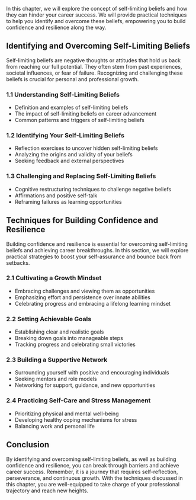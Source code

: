 
In this chapter, we will explore the concept of self-limiting beliefs and how they can hinder your career success. We will provide practical techniques to help you identify and overcome these beliefs, empowering you to build confidence and resilience along the way.

Identifying and Overcoming Self-Limiting Beliefs
-----------------------------------------------------------

Self-limiting beliefs are negative thoughts or attitudes that hold us back from reaching our full potential. They often stem from past experiences, societal influences, or fear of failure. Recognizing and challenging these beliefs is crucial for personal and professional growth.

### 1.1 Understanding Self-Limiting Beliefs

* Definition and examples of self-limiting beliefs
* The impact of self-limiting beliefs on career advancement
* Common patterns and triggers of self-limiting beliefs

### 1.2 Identifying Your Self-Limiting Beliefs

* Reflection exercises to uncover hidden self-limiting beliefs
* Analyzing the origins and validity of your beliefs
* Seeking feedback and external perspectives

### 1.3 Challenging and Replacing Self-Limiting Beliefs

* Cognitive restructuring techniques to challenge negative beliefs
* Affirmations and positive self-talk
* Reframing failures as learning opportunities

Techniques for Building Confidence and Resilience
------------------------------------------------------------

Building confidence and resilience is essential for overcoming self-limiting beliefs and achieving career breakthroughs. In this section, we will explore practical strategies to boost your self-assurance and bounce back from setbacks.

### 2.1 Cultivating a Growth Mindset

* Embracing challenges and viewing them as opportunities
* Emphasizing effort and persistence over innate abilities
* Celebrating progress and embracing a lifelong learning mindset

### 2.2 Setting Achievable Goals

* Establishing clear and realistic goals
* Breaking down goals into manageable steps
* Tracking progress and celebrating small victories

### 2.3 Building a Supportive Network

* Surrounding yourself with positive and encouraging individuals
* Seeking mentors and role models
* Networking for support, guidance, and new opportunities

### 2.4 Practicing Self-Care and Stress Management

* Prioritizing physical and mental well-being
* Developing healthy coping mechanisms for stress
* Balancing work and personal life

Conclusion
----------

By identifying and overcoming self-limiting beliefs, as well as building confidence and resilience, you can break through barriers and achieve career success. Remember, it is a journey that requires self-reflection, perseverance, and continuous growth. With the techniques discussed in this chapter, you are well-equipped to take charge of your professional trajectory and reach new heights.
